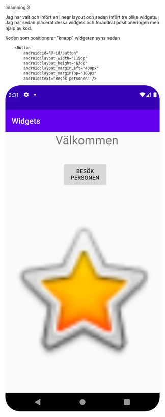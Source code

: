 
Inlämning 3

Jag har valt och infört en linear layout och sedan infört tre olika widgets. Jag har sedan placerat dessa widgets och förändrat positioneringen men hjälp av kod. 

Koden som positionerar "knapp" widgeten syns nedan

```
    <Button
        android:id="@+id/button"
        android:layout_width="115dp"
        android:layout_height="63dp"
        android:layout_marginLeft="400px"
        android:layout_marginTop="100px"
        android:text="Besök personen" />
```



![](stjärna_foto.png)

